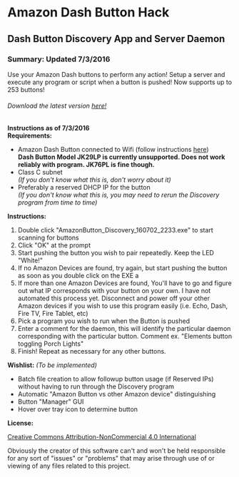 Amazon Dash Button Hack 
=============
## Dash Button Discovery App and Server Daemon 


### Summary: Updated 7/3/2016
Use your Amazon Dash buttons to perform any action! Setup a server and execute any program or script when a button is pushed! Now supports up to 253 buttons!   

###### Download the latest version [here!](https://github.com/fiveseven808/AmazonDashButtonHack/raw/master/prod/AmazonButton_Discovery_160702_2233.zip)  


**Instructions as of 7/3/2016**  
**Requirements:**

  * Amazon Dash Button connected to Wifi (follow instructions [here](http://www.instructables.com/id/Amazon-Dash-Button-Hack/))  
    **Dash Button Model JK29LP is currently unsupported. Does not work reliably with program. JK76PL is fine though.**
  * Class C subnet  
    *(If you don't know what this is, don't worry about it)*
  * Preferably a reserved DHCP IP for the button  
    *(If you don't know what this is, you may need to rerun the Discovery program from time to time)*
	
**Instructions:**

  1. Double click "AmazonButton_Discovery_160702_2233.exe" to start scanning for buttons
  2. Click "OK" at the prompt
  3. Start pushing the button you wish to pair repeatedly. Keep the LED "White!"
  4. If no Amazon Devices are found, try again, but start pushing the button as soon as you double click on the EXE a
  5. If more than one Amazon Devices are found, You'll have to go and figure out what IP corresponds with your button on your own. I have not automated this process yet. Disconnect and power off your other Amazon devices if you wish to use this program easily (i.e. Echo, Dash, Fire TV, Fire Tablet, etc) 
  6. Pick a program you wish to run when the Button is pushed
  7. Enter a comment for the daemon, this will identify the particular daemon corresponding with the particular button. Comment ex. "Elements button toggling Porch Lights" 
  8. Finish! Repeat as necessary for any other buttons. 
		
		  	 
**Wishlist:** *(To be implemented)*

  * Batch file creation to allow followup button usage (if Reserved IPs) without having to run through the Discovery program
  * Automatic "Amazon Button vs other Amazon device" distinguishing
  * Button "Manager" GUI 
  * Hover over tray icon to determine button

**License:** 

[Creative Commons Attribution-NonCommercial 4.0 International ](https://creativecommons.org/licenses/by-nc/4.0/)  

Obviously the creator of this software can't and won't be held responsible for any sort of "issues" or "problems" that may arise through use of or viewing of any files related to this project. 
